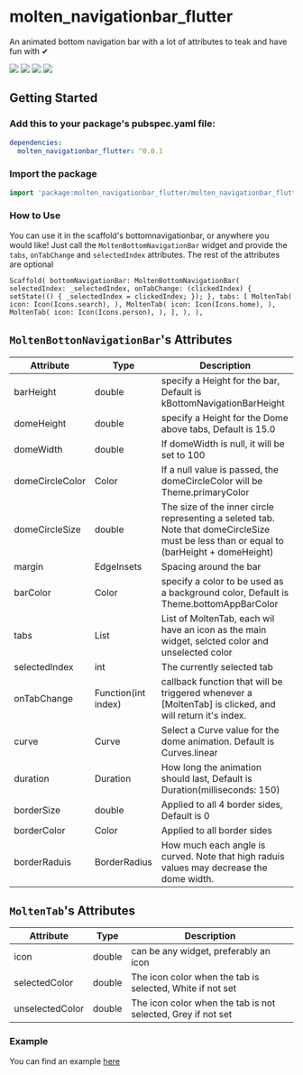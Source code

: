 # molten_navigationbar_flutter

An animated bottom navigation bar with a lot of attributes to teak and have fun with ✔

<img src ="example1.gif"/>
<img src ="example2.gif"/>
<img src ="example3.gif"/>
<img src ="example4.png"/>

## Getting Started

### Add this to your package's pubspec.yaml file:

```yaml
dependencies:
  molten_navigationbar_flutter: ^0.0.1
```

### Import the package

```dart
import 'package:molten_navigationbar_flutter/molten_navigationbar_flutter.dart';
```

### How to Use

You can use it in the scaffold's bottomnavigationbar, or anywhere you would like!
Just call the `MoltenBottomNavigationBar` widget and provide the `tabs`, `onTabChange` and `selectedIndex` attributes.
The rest of the attributes are optional

`Scaffold(
   bottomNavigationBar: MoltenBottomNavigationBar(
      selectedIndex: _selectedIndex,
      onTabChange: (clickedIndex) {
        setState(() {
          _selectedIndex = clickedIndex;
        });
      },
      tabs: [
        MoltenTab(
          icon: Icon(Icons.search),
        ),
        MoltenTab(
          icon: Icon(Icons.home),
        ),
        MoltenTab(
          icon: Icon(Icons.person),
        ),
      ],
   ),
),`

## `MoltenBottonNavigationBar`'s Attributes

| Attribute     | Type          | Description   |
| ------------- | ------------- | ------------- |
| barHeight     | double        | specify a Height for the bar, Default is kBottomNavigationBarHeight  |
| domeHeight     | double        | specify a Height for the Dome above tabs, Default is 15.0  |
| domeWidth     | double        | If domeWidth is null, it will be set to 100  |
| domeCircleColor     | Color        | If a null value is passed, the domeCircleColor will be Theme.primaryColor  |
| domeCircleSize     | double        | The size of the inner circle representing a seleted tab. Note that domeCircleSize must be less than or equal to (barHeight + domeHeight)  |
| margin     | EdgeInsets        | Spacing around the bar  |
| barColor     | Color        | specify a color to be used as a background color, Default is Theme.bottomAppBarColor  |
| tabs     | List<MoltenTab>        | List of MoltenTab, each wil have an icon as the main widget, selcted color and unselected color  |
| selectedIndex     | int        | The currently selected tab  |
| onTabChange     | Function(int index)        | callback function that will be triggered whenever a [MoltenTab] is clicked, and will return it's index.  |
| curve     | Curve        | Select a Curve value for the dome animation. Default is Curves.linear  |
| duration     | Duration        | How long the animation should last, Default is Duration(milliseconds: 150)  |
| borderSize     | double        | Applied to all 4 border sides, Default is 0  |
| borderColor     | Color        | Applied to all border sides  |
| borderRaduis     | BorderRadius        | How much each angle is curved. Note that high raduis values may decrease the dome width. |

## `MoltenTab`'s Attributes

| Attribute     | Type          | Description   |
| ------------- | ------------- | ------------- |
| icon     | double        | can be any widget, preferably an icon  |
| selectedColor     | double        | The icon color when the tab is selected, White if not set  |
| unselectedColor     | double        | The icon color when the tab is not selected, Grey if not set  |

### Example

You can find an example [here](https://github.com/AymanProjects/Molten_NavigationBar_Flutter/blob/master/example/lib/main.dart)



